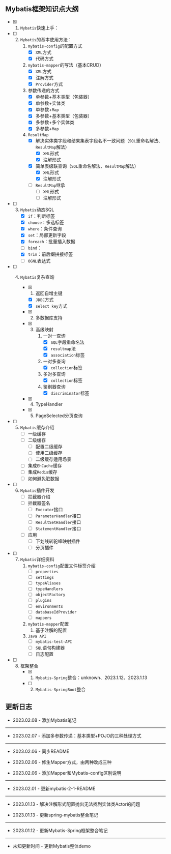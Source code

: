 ## Mybatis框架知识点大纲

- [x] 1. `Mybatis`快速上手：

- [ ] 2. `Mybatis`的基本使用方法：
     1. `mybatis-config`的配置方式
        - [x] `XML`方式
        - [x] 代码方式
     2. `mybatis-mapper`的写法（基本CRUD）
        - [x] `XML`方式
        - [x] 注解方式
        - [x] `Provider`方式
     3. 参数传递的方式
        - [x] 单参数+基本类型（包装器）
        - [x] 单参数+实体类
        - [x] 单参数+`Map`
        - [x] 多参数+基本类型（包装器）
        - [x] 多参数+多个实体类
        - [x] 多参数+`Map`
     4. `ResultMap`
        - [x] 解决实体类字段和结果集表字段名不一致问题（`SQL`重命名解法、`ResultMap`解法）
          - [x] `XML`形式
          - [x] 注解形式
        - [x] 简单表级联查询（`SQL`重命名解法、`ResultMap`解法）
          - [x] `XML`形式
          - [x] 注解形式
        - [ ] `ResultMap`继承
          - [ ] `XML`形式
          - [ ] 注解形式

- [ ] 3. `Mybatis`动态SQL
     - [x] `if`：判断标签
     - [x] `choose`：多选标签
     - [x] `where`：条件查询
     - [x] `set`：局部更新字段
     - [x] `foreach`：批量插入数据
     - [ ] `bind`：
     - [x] `trim`：前后缀拼接标签
     - [ ] `OGNL`表达式

- [ ] 4. `Mybatis`复杂查询

     - [x] 1. 返回自增主键

       - [x] `JDBC`方式
       - [x] `select key`方式

     - [x] 2. 多数据库支持

     - [X] 3. 高级映射
          1. 一对一查询
             - [x] `SQL`字段重命名法
             - [x] `resultmap`法
             - [x] `association`标签
          2. 一对多查询
             - [x] `collection`标签
          3. 多对多查询
             - [x] `collection`标签
          4. 鉴别器查询
             - [x] `discriminator`标签
     
     - [x] 4. TypeHandler
     - [x] 5. PageSelected分页查询

- [ ] 5. `Mybatis`缓存介绍
     - [ ] 一级缓存
     - [ ] 二级缓存
       - [ ] 配置二级缓存
       - [ ] 使用二级缓存
       - [ ] 二级缓存适用场景
     - [ ] 集成`EhCache`缓存
     - [ ] 集成`Redis`缓存
     - [ ] 如何避免脏数据

- [ ] 6. `Mybatis`插件开发
     - [ ] 拦截器介绍
     - [ ] 拦截器签名
       - [ ] `Executor`接口
       - [ ] `ParameterHandler`接口
       - [ ] `ResultSetHandler`接口
       - [ ] `StatementHandler`接口
     - [ ] 应用
       - [ ] 下划线转驼峰映射插件
       - [ ] 分页插件

- [ ] 7. `Mybatis`详细资料
     1. `mybatis-config`配置文件标签介绍
        - [ ] `properties`
        - [ ] `settings`
        - [ ] `typeAliases`
        - [ ] `typeHandlers`
        - [ ] `objectFactory`
        - [ ] `plugins`
        - [ ] `environments`
        - [ ] `databaseIdProvider`
        - [ ] `mappers` 
     2. `mybatis-mapper`配置
        1. 基于注解的配置
     3. `Java API`
        - [ ] `mybatis-test-API`
        - [ ] `SQL`语句构建器
        - [ ] 日志配置

- [ ] 8. 框架整合
     - [x] 1. `Mybatis-Spring`整合：unknown、2023.1.12、2023.1.13
     - [ ] 2. `Mybatis-SpringBoot`整合

## 更新日志

- 2023.02.08 - 添加Mybatis笔记

----

- 2023.02.07 - 添加多参数传递：基本类型+POJO的三种处理方式

------

- 2023.02.06 - 同步README

- 2023.02.06 - 修生Mapper方式，由两种改成三种

- 2023.02.06 - 添加Mapper和Mybatis-config区别说明

------

- 2023.02.01 - 更新mybatis-2-1-README

-------

- 2023.01.13 - 解决注解形式配置抛出无法找到实体类Actor的问题

- 2023.01.13 - 更新spring-mybatis整合笔记

-----

- 2023.01.12 - 更新Mybatis-Spring框架整合笔记

------

- 未知更新时间 - 更新Mybatis整体demo 